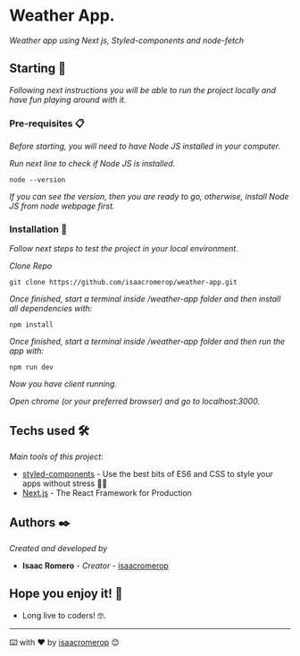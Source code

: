# Weather App.

_Weather app using Next js, Styled-components and node-fetch_

## Starting 🚀

_Following next instructions you will be able to run the project locally and have fun playing around with it._

### Pre-requisites 📋

_Before starting, you will need to have Node JS installed in your computer._

_Run next line to check if Node JS is installed._

```
node --version
```

_If you can see the version, then you are ready to go, otherwise, install Node JS from node webpage first._

### Installation 🔧

_Follow next steps to test the project in your local environment._

_Clone Repo_

```
git clone https://github.com/isaacromerop/weather-app.git
```

_Once finished, start a terminal inside /weather-app folder and then install all dependencies with:_

```
npm install
```

_Once finished, start a terminal inside /weather-app folder and then run the app with:_

```
npm run dev
```

_Now you have client running._

_Open chrome (or your preferred browser) and go to localhost:3000._

## Techs used 🛠️

_Main tools of this project:_

- [styled-components](https://styled-components.com/) - Use the best bits of ES6 and CSS to style your apps without stress 💅🏾
- [Next.js](https://nextjs.org/) - The React Framework for Production

## Authors ✒️

_Created and developed by_

- **Isaac Romero** - _Creator_ - [isaacromerop](https://github.com/isaacromerop)

## Hope you enjoy it! 🎁

- Long live to coders! 🤓.

---

⌨️ with ❤️ by [isaacromerop](https://github.com/isaacromerop) 😊

